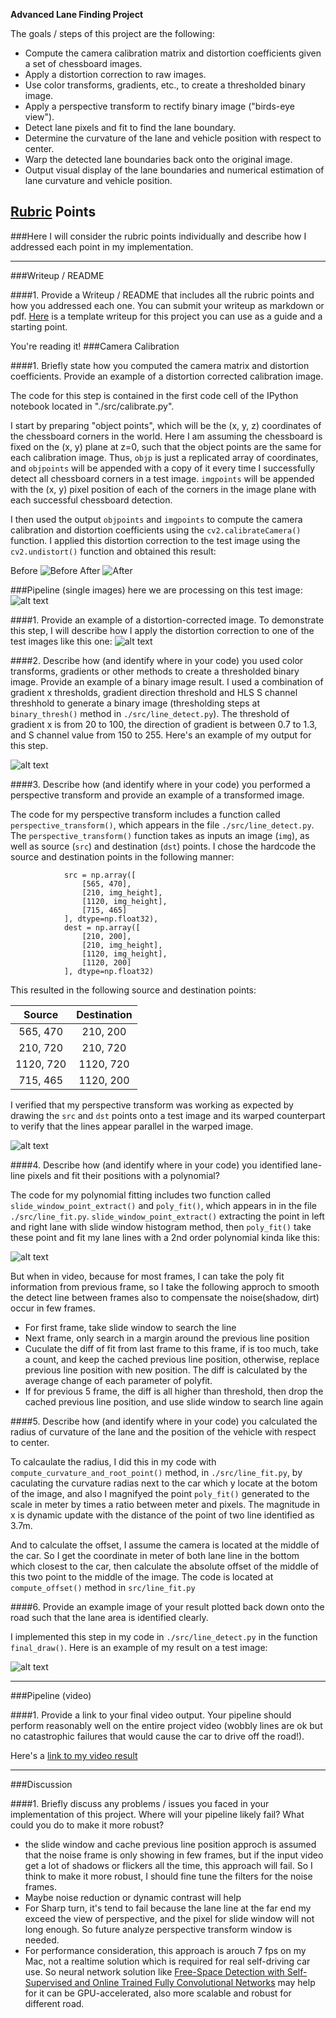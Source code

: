 
**Advanced Lane Finding Project**

The goals / steps of this project are the following:

* Compute the camera calibration matrix and distortion coefficients given a set of chessboard images.
* Apply a distortion correction to raw images.
* Use color transforms, gradients, etc., to create a thresholded binary image.
* Apply a perspective transform to rectify binary image ("birds-eye view").
* Detect lane pixels and fit to find the lane boundary.
* Determine the curvature of the lane and vehicle position with respect to center.
* Warp the detected lane boundaries back onto the original image.
* Output visual display of the lane boundaries and numerical estimation of lane curvature and vehicle position.

[//]: # (Image References)

[image1]: ./examples/undistort_output.png "Undistorted"
[image2]: ./test_images/test1.jpg "Road Transformed"
[image3]: ./examples/binary_combo_example.jpg "Binary Example"
[image4]: ./examples/warped_straight_lines.jpg "Warp Example"
[image5]: ./examples/color_fit_lines.jpg "Fit Visual"
[image6]: ./examples/example_output.jpg "Output"
[video1]: ./project_video.mp4 "Video"

## [Rubric](https://review.udacity.com/#!/rubrics/571/view) Points
###Here I will consider the rubric points individually and describe how I addressed each point in my implementation.  

---
###Writeup / README

####1. Provide a Writeup / README that includes all the rubric points and how you addressed each one.  You can submit your writeup as markdown or pdf.  [Here](https://github.com/udacity/CarND-Advanced-Lane-Lines/blob/master/writeup_template.md) is a template writeup for this project you can use as a guide and a starting point.  

You're reading it!
###Camera Calibration

####1. Briefly state how you computed the camera matrix and distortion coefficients. Provide an example of a distortion corrected calibration image.

The code for this step is contained in the first code cell of the IPython notebook located in "./src/calibrate.py".  

I start by preparing "object points", which will be the (x, y, z) coordinates of the chessboard corners in the world. Here I am assuming the chessboard is fixed on the (x, y) plane at z=0, such that the object points are the same for each calibration image.  Thus, `objp` is just a replicated array of coordinates, and `objpoints` will be appended with a copy of it every time I successfully detect all chessboard corners in a test image.  `imgpoints` will be appended with the (x, y) pixel position of each of the corners in the image plane with each successful chessboard detection.  

I then used the output `objpoints` and `imgpoints` to compute the camera calibration and distortion coefficients using the `cv2.calibrateCamera()` function.  I applied this distortion correction to the test image using the `cv2.undistort()` function and obtained this result: 

Before
![Before](./camera_cal/calibration1.jpg) 
After
![After](./output_images/calibration1.jpg)


###Pipeline (single images)
here we are processing on this test image:
![alt text](./output_images/test1-0-orig.jpg)

####1. Provide an example of a distortion-corrected image.
To demonstrate this step, I will describe how I apply the distortion correction to one of the test images like this one:
![alt text](./output_images/test1-1-undistort.jpg)

####2. Describe how (and identify where in your code) you used color transforms, gradients or other methods to create a thresholded binary image.  Provide an example of a binary image result.
I used a combination of gradient x thresholds, gradient direction threshold and HLS S channel threshhold to generate a binary image (thresholding steps at `binary_thresh()` method in `./src/line_detect.py`).  The threshold of gradient x is from 20 to 100, the direction of gradient is between 0.7 to 1.3, and S channel value from 150 to 255.   Here's an example of my output for this step. 

![alt text](./output_images/test1-5-binary_thresh_with_hls_thresh.jpg)

####3. Describe how (and identify where in your code) you performed a perspective transform and provide an example of a transformed image.

The code for my perspective transform includes a function called `perspective_transform()`, which appears in the file `./src/line_detect.py`.  The `perspective_transform()` function takes as inputs an image (`img`), as well as source (`src`) and destination (`dst`) points.  I chose the hardcode the source and destination points in the following manner:

```
            src = np.array([
                [565, 470],
                [210, img_height],
                [1120, img_height],
                [715, 465]
            ], dtype=np.float32),
            dest = np.array([
                [210, 200],
                [210, img_height],
                [1120, img_height],
                [1120, 200]
            ], dtype=np.float32)

```
This resulted in the following source and destination points:

| Source        | Destination   | 
|:-------------:|:-------------:| 
| 565, 470      | 210, 200        | 
| 210, 720      | 210, 720      |
| 1120, 720     | 1120, 720      |
| 715, 465      | 1120, 200        |

I verified that my perspective transform was working as expected by drawing the `src` and `dst` points onto a test image and its warped counterpart to verify that the lines appear parallel in the warped image.

![alt text](./output_images/test1-6-perspective_transformed.jpg)

####4. Describe how (and identify where in your code) you identified lane-line pixels and fit their positions with a polynomial?

The code for my polynomial fitting includes two function called `slide_window_point_extract()` and `poly_fit()`, which appears in  in the file `./src/line_fit.py`. `slide_window_point_extract()` extracting the point in left and right lane with slide window histogram method,  then `poly_fit()` take these point and fit my lane lines with a 2nd order polynomial kinda like this:

![alt text](./output_images/test1-7-poly_fit.jpg)

But when in video, because for most frames, I can take the poly fit information from previous frame, so I take the following approch to smooth the detect line between frames also to compensate the noise(shadow, dirt) occur in few frames.

* For first frame, take slide window to search the line
* Next frame, only search in a margin around the previous line position
* Cuculate the diff of fit from last frame to this frame, if is too much, take a count, and keep the cached previous line position, otherwise, replace previous line position with new position. The diff is calculated by the average change of each parameter of polyfit.
* If for previous 5 frame, the diff is all higher than threshold, then drop the cached previous line position, and use slide window to search line again 

####5. Describe how (and identify where in your code) you calculated the radius of curvature of the lane and the position of the vehicle with respect to center.

To calcaulate the radius, I did this in my code with `compute_curvature_and_root_point()` method, in `./src/line_fit.py`, by caculating the curvature radias next to the car which y locate at the botom of the image, and also I magnifyed the point `poly_fit()` generated to the scale in meter by times a ratio between meter and pixels. The magnitude in x is dynamic update with the distance of the point of two line identified as 3.7m.

And to calculate the offset, I assume the camera is located at the middle of the car. So I get the coordinate in meter of both lane line in the bottom which closest to the car, then calculate the absolute offset of the middle of this two point to the middle of the image. The code is located at `compute_offset()` method in `src/line_fit.py`

####6. Provide an example image of your result plotted back down onto the road such that the lane area is identified clearly.

I implemented this step in my code in `./src/line_detect.py` in the function `final_draw()`.  Here is an example of my result on a test image:

![alt text](./output_images/test1-8-result.jpg)

---

###Pipeline (video)

####1. Provide a link to your final video output.  Your pipeline should perform reasonably well on the entire project video (wobbly lines are ok but no catastrophic failures that would cause the car to drive off the road!).

Here's a [link to my video result](./output_images/project_video.mp4)

---

###Discussion

####1. Briefly discuss any problems / issues you faced in your implementation of this project.  Where will your pipeline likely fail?  What could you do to make it more robust?

* the slide window and cache previous line position approch is assumed that the noise frame is only showing in few frames, but if the input video get a lot of shadows or flickers all the time, this approach will fail. So I think to make it more robust, I should fine tune the filters for the noise frames.
* Maybe noise reduction or dynamic contrast will help
* For Sharp turn, it's tend to fail because the lane line at the far end my exceed the view of perspective, and the pixel for slide window will not long enough. So future analyze perspective transform window is needed.
* For performance consideration, this approach is arouch 7 fps on my Mac, not a realtime solution which is required for real self-driving car use. So neural network solution like [Free-Space Detection with Self-Supervised and Online Trained
Fully Convolutional Networks](https://arxiv.org/pdf/1604.02316.pdf) may help for it can be GPU-accelerated, also more scalable and robust for different road.


